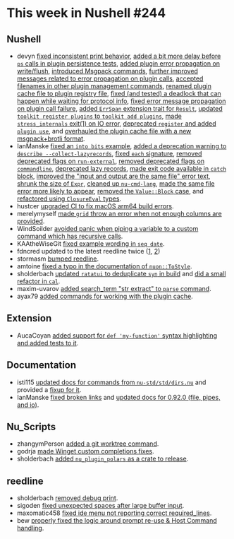 # This week in Nushell #244

## Nushell

- devyn [fixed inconsistent print behavior](https://github.com/nushell/nushell/pull/12675), [added a bit more delay before `ps` calls in plugin persistence tests](https://github.com/nushell/nushell/pull/12673), [added plugin error propagation on write/flush](https://github.com/nushell/nushell/pull/12670), [introduced Msgpack commands](https://github.com/nushell/nushell/pull/12664), [further improved messages related to error propagation on plugin calls](https://github.com/nushell/nushell/pull/12646), [accepted filenames in other plugin management commands](https://github.com/nushell/nushell/pull/12639), [renamed plugin cache file to plugin registry file](https://github.com/nushell/nushell/pull/12634), [fixed (and tested) a deadlock that can happen while waiting for protocol info](https://github.com/nushell/nushell/pull/12633), [fixed error message propagation on plugin call failure](https://github.com/nushell/nushell/pull/12632), [added `ErrSpan` extension trait for `Result`](https://github.com/nushell/nushell/pull/12626), [updated `toolkit register plugins` to `toolkit add plugins`](https://github.com/nushell/nushell/pull/12613), [made `stress_internals` exit(1) on IO error](https://github.com/nushell/nushell/pull/12612), [deprecated `register` and added `plugin use`](https://github.com/nushell/nushell/pull/12607), and [overhauled the plugin cache file with a new msgpack+brotli format](https://github.com/nushell/nushell/pull/12579).
- IanManske [fixed an `into bits` example](https://github.com/nushell/nushell/pull/12668), [added a deprecation warning to `describe --collect-lazyrecords`](https://github.com/nushell/nushell/pull/12667), [fixed `each` signature](https://github.com/nushell/nushell/pull/12666), [removed deprecated flags on `run-external`](https://github.com/nushell/nushell/pull/12659), [removed deprecated flags on `commandline`](https://github.com/nushell/nushell/pull/12658), [deprecated lazy records](https://github.com/nushell/nushell/pull/12656), [made exit code available in `catch` block](https://github.com/nushell/nushell/pull/12648), [improved the "input and output are the same file" error text](https://github.com/nushell/nushell/pull/12619), [shrunk the size of `Expr`](https://github.com/nushell/nushell/pull/12610), [cleaned up `nu-cmd-lang`](https://github.com/nushell/nushell/pull/12609), [made the same file error more likely to appear](https://github.com/nushell/nushell/pull/12601), [removed the `Value::Block` case](https://github.com/nushell/nushell/pull/12582), and [refactored using `ClosureEval` types](https://github.com/nushell/nushell/pull/12541).
- hustcer [upgraded CI to fix macOS arm64 build errors](https://github.com/nushell/nushell/pull/12681).
- merelymyself [made `grid` throw an error when not enough columns are provided](https://github.com/nushell/nushell/pull/12672).
- WindSoilder [avoided panic when piping a variable to a custom command which has recursive calls](https://github.com/nushell/nushell/pull/12491).
- KAAtheWiseGit [fixed example wording in `seq date`](https://github.com/nushell/nushell/pull/12665).
- fdncred updated to the latest reedline twice ([1](https://github.com/nushell/nushell/pull/12644), [2](https://github.com/nushell/nushell/pull/12630))
- stormasm [bumped reedline](https://github.com/nushell/nushell/pull/12621).
- amtoine [fixed a typo in the documentation of `nuon::ToStyle`](https://github.com/nushell/nushell/pull/12608).
- sholderbach [updated `ratatui` to deduplicate `syn` in build](https://github.com/nushell/nushell/pull/12606) and [did a small refactor in `cal`](https://github.com/nushell/nushell/pull/12604).
- maxim-uvarov [added search_term "str extract" to `parse` command](https://github.com/nushell/nushell/pull/12600).
- ayax79 [added commands for working with the plugin cache](https://github.com/nushell/nushell/pull/12576).

## Extension

- AucaCoyan [added support for `def 'my-function'` syntax highlighting and added tests to it](https://github.com/nushell/vscode-nushell-lang/pull/182).

## Documentation

- isti115 [updated docs for commands from `nu-std/std/dirs.nu`](https://github.com/nushell/nushell.github.io/pull/1369) and provided a [fixup for it](https://github.com/nushell/nushell.github.io/pull/1370).
- IanManske [fixed broken links](https://github.com/nushell/nushell.github.io/pull/1366) and [updated docs for 0.92.0 (file, pipes, and io)](https://github.com/nushell/nushell.github.io/pull/1352).

## Nu_Scripts

- zhangymPerson [added a git worktree command](https://github.com/nushell/nu_scripts/pull/824).
- godrja [made Winget custom completions fixes](https://github.com/nushell/nu_scripts/pull/823).
- sholderbach [added `nu_plugin_polars` as a crate to release](https://github.com/nushell/nu_scripts/pull/814).

## reedline

- sholderbach [removed debug print](https://github.com/nushell/reedline/pull/784).
- sigoden [fixed unexpected spaces after large buffer input](https://github.com/nushell/reedline/pull/783).
- maxomatic458 [fixed ide menu not reporting correct required_lines](https://github.com/nushell/reedline/pull/781).
- bew [properly fixed the logic around prompt re-use & Host Command handling](https://github.com/nushell/reedline/pull/770).
